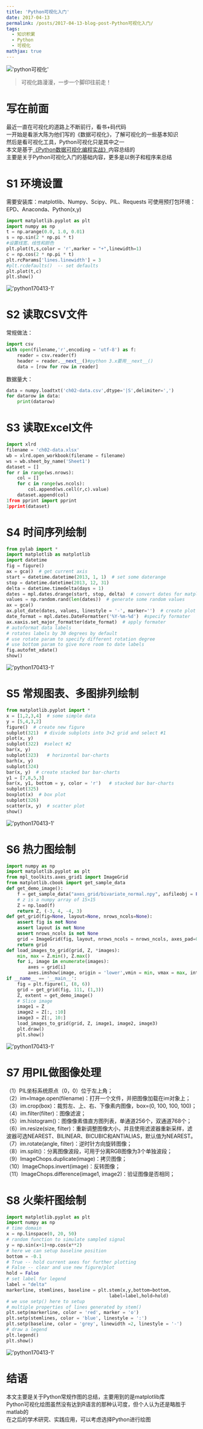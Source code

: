 ```yaml
---
title: 'Python可视化入门'
date: 2017-04-13
permalink: /posts/2017-04-13-blog-post-Python可视化入门/
tags:
  - 知识积累
  - Python
  - 可视化
mathjax: true
---
```


!['python可视化'](../images/PythonVisualization-python可视化.jpg)

>可视化路漫漫，一步一个脚印往前走！

# 写在前面
最近一直在可视化的道路上不断前行，看书+码代码<br>
一开始是看浙大陈为他们写的《数据可视化》，了解可视化的一些基本知识<br>
然后是看可视化工具，Python可视化只是其中之一<br>
本文是基于[《Python数据可视化编程实战》](https://book.douban.com/subject/26378430/)内容总结的<br>
主要是关于Python可视化入门的基础内容，更多是以例子和程序来总结<br>
<!-- more -->

# S1  环境设置
需要安装库：matplotlib、Numpy、Scipy、PIL、Requests
可使用预打包环境：EPD、Anaconda、Python(x,y)
```python
import matplotlib.pyplot as plt  
import numpy as np  
t = np.arange(0.0, 1.0, 0.01)  
s = np.sin(2 * np.pi * t)  
#设置线宽、线性和颜色   
plt.plot(t,s,color = 'r',marker = "+",linewidth=1)    
c = np.cos(2 * np.pi * t)  
plt.rcParams['lines.linewidth'] = 3  
#plt.rcdefaults()  -- set defaults  
plt.plot(t,c)  
plt.show() 
```
!['python170413-1'](../images/PythonVisualization-python170413-1.jpg)

# S2 读取CSV文件

常规做法：
```python
import csv
with open(filename,'r',encoding = 'utf-8') as f:  
    reader = csv.reader(f)  
    header = reader.__next__()#python 3.x要用__next__()  
    data = [row for row in reader]  
```
数据量大：
```python
data = numpy.loadtxt('ch02-data.csv',dtype='|S',delimiter=',')  
for datarow in data:  
    print(datarow)  
```
# S3 读取Excel文件

```python
import xlrd  
filename = 'ch02-data.xlsx'  
wb = xlrd.open_workbook(filename = filename)  
ws = wb.sheet_by_name('Sheet1')  
dataset = []  
for r in range(ws.nrows):  
    col = []  
    for c in range(ws.ncols):  
        col.append(ws.cell(r,c).value)  
    dataset.append(col)  
1from pprint import pprint  
1pprint(dataset)  
```
# S4 时间序列绘制

```python
from pylab import *  
import matplotlib as matplotlib  
import datetime  
fig = figure()  
ax = gca()  # get current axis  
start = datetime.datetime(2013, 1, 1)  # set some daterange  
stop = datetime.datetime(2013, 12, 31)  
delta = datetime.timedelta(days = 1)   
dates = mpl.dates.drange(start, stop, delta)  # convert dates for matplotlib 
values = np.random.rand(len(dates))  # generate some random values  
ax = gca()    
ax.plot_date(dates, values, linestyle = '-', marker='')  # create plot with dates  
date_format = mpl.dates.DateFormatter('%Y-%m-%d')  #specify formater   
ax.xaxis.set_major_formatter(date_format)  # apply formater 
# autoformat data labels  
# rotates labels by 30 degrees by default  
# use rotate param to specify different rotation degree  
# use bottom param to give more room to date labels  
fig.autofmt_xdate()  
show()
```
!['python170413-1'](../images/PythonVisualization-python170413-2.jpg)

# S5 常规图表、多图排列绘制

```python
from matplotlib.pyplot import *  
x = [1,2,3,4]  # some simple data  
y = [5,4,3,2]  
figure()  # create new figure  
subplot(321)  # divide subplots into 3×2 grid and select #1  
plot(x, y)  
subplot(322)  #select #2  
bar(x, y) 
subplot(323)   # horizontal bar-charts  
barh(x, y)  
subplot(324)  
bar(x, y)  # create stacked bar bar-charts 
y1 = [7,8,5,3]  
bar(x, y1, bottom = y, color = 'r')   # stacked bar bar-charts  
subplot(325)  
boxplot(x)  # box plot  
subplot(326)  
scatter(x, y)  # scatter plot  
show()  
```
!['python170413-1'](../images/PythonVisualization-python170413-3.jpg)

# S6 热力图绘制

```python
import numpy as np  
import matplotlib.pyplot as plt  
from mpl_toolkits.axes_grid1 import ImageGrid  
from matplotlib.cbook import get_sample_data  
def get_demo_image():  
    f = get_sample_data("axes_grid/bivariate_normal.npy", asfileobj = False)  
    # z is a numpy array of 15×15  
    Z = np.load(f)  
    return Z, (-3, 4, -4, 3)  
def get_grid(fig=None, layout=None, nrows_ncols=None):  
    assert fig is not None  
    assert layout is not None  
    assert nrows_ncols is not None  
    grid = ImageGrid(fig, layout, nrows_ncols = nrows_ncols, axes_pad=0.05, add_all=True, label_mode='L')  
    return grid  
def load_images_to_grid(grid, Z, *images):  
    min, max = Z.min(), Z.max()  
    for i, image in enumerate(images):  
        axes = grid[i]  
        axes.imshow(image, origin = 'lower',vmin = min, vmax = max, interpolation = 'nearest')  
if __name__ == '__main__':  
    fig = plt.figure(1, (8, 6))  
    grid = get_grid(fig, 111, (1,3))  
    Z, extent = get_demo_image()  
    # Slice image  
    image1 = Z  
    image2 = Z[:, :10]  
    image3 = Z[:, 10:]  
    load_images_to_grid(grid, Z, image1, image2, image3)  
    plt.draw()  
    plt.show()  
```
!['python170413-1'](../images/PythonVisualization-python170413-4.jpg)

# S7  用PIL做图像处理

（1）PIL坐标系统原点（0，0）位于左上角；<br>
（2）im=Image.open(filename)：打开一个文件，并把图像加载在im对象上；<br>
（3）im.crop(box)：裁剪左、上、右、下像素内图像，box=(0, 100, 100, 100)；<br>
（4）im.filter(filter)：图像滤波；<br>
（5）im.histogram()：图像像素值直方图列表，单通道256个，双通道768个；<br>
（6）im.resize(size, filter)：重新调整图像大小，并且使用滤波器重新采样，滤波器可选NEAREST、BILINEAR、BICUBIC和ANTIALIAS，默认值为NEAREST。<br>
（7）im.rotate(angle, filter)：逆时针方向旋转图像；<br>
（8）im.split()：分离图像波段，可用于分离RGB图像为3个单独波段；<br>
（9）ImageChops.duplicate(image)：拷贝图像；<br>
（10）ImageChops.invert(image)：反转图像；<br>
（11）ImageChops.difference(image1, image2)：验证图像是否相同；<br>

# S8 火柴杆图绘制

```python
import matplotlib.pyplot as plt  
import numpy as np  
# time domain  
x = np.linspace(0, 20, 50)  
# random function to simulate sampled signal  
y = np.sin(x+1)+np.cos(x**2)  
# here we can setup baseline position  
bottom = -0.1  
# True -- hold current axes for further plotting  
# False -- clear and use new figure/plot  
hold = False  
# set label for legend   
label = "delta"  
markerline, stemlines, baseline = plt.stem(x,y,bottom=bottom,  
                                      label=label,hold=hold)   
# we use setp() here to setup  
# multiple properties of lines generated by stem()  
plt.setp(markerline, color = 'red', marker = 'o')  
plt.setp(stemlines, color = 'blue', linestyle = ':')  
plt.setp(baseline, color = 'grey', linewidth =2, linestyle = '-')  
# draw a legend  
plt.legend()  
plt.show()  
```
!['python170413-1'](../images/PythonVisualization-python170413-5.jpg)

# 结语

本文主要是关于Python常规作图的总结，主要用到的是matplotlib库<br>
Python可视化绘图虽然没有达到R语言的那种认可度，但个人认为还是略胜于matlab的<br>
在之后的学术研究、实践应用，可以考虑选择Python进行绘图<br>
